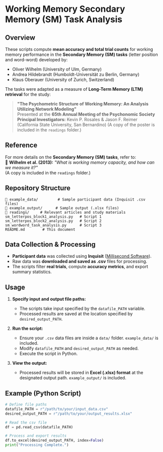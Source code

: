 # **Working Memory Secondary Memory (SM) Task Analysis**

## **Overview**
These scripts compute **mean accuracy and total trial counts** for working memory performance in the **Secondary Memory (SM) tasks** (letter position and word-word) developed by:
- Oliver Wilhelm (University of Ulm, Germany)  
- Andrea Hildebrandt (Humboldt-Universität zu Berlin, Germany)  
- Klaus Oberauer (University of Zurich, Switzerland)  

The tasks were adapted as a measure of **Long-Term Memory (LTM) retrieval** for the study:  
> **"The Psychometric Structure of Working Memory: An Analysis Utilizing Network Modeling"**  
> Presented at the **65th Annual Meeting of the Psychonomic Society**  
> **Principal Investigators:** Kevin P. Rosales & Jason F. Reimer (California State University, San Bernardino)
(A copy of the poster is included in the `readings` folder.)

## **Reference**
For more details on the **Secondary Memory (SM) tasks**, refer to:  
📄 **Wilhelm et al. (2013):** *"What is working memory capacity, and how can we measure it?"*  
(A copy is included in the `readings` folder.)

## **Repository Structure**
```
📂 example_data/         # Sample participant data (Inquisit .csv files)
📂 example_output/      # Sample output (.xlsx files)
📂 readings/     # Relevant articles and study materials
sm_letterpos_block1_analysis.py   # Script 1
sm_letterpos_block2_analysis.py   # Script 2
sm_wordword_task_analysis.py      # Script 3
README.md        # This document
```

## **Data Collection & Processing**
- **Participant data** was collected using **Inquisit** ([Millisecond Software](https://www.millisecond.com/about)).  
- Raw data was **downloaded and saved as .csv** files for processing.  
- The scripts filter **real trials**, compute **accuracy metrics**, and export summary statistics.  

## **Usage**
1. **Specify input and output file paths:**  
   - The scripts take input specified by the `datafile_PATH` variable.  
   - Processed results are saved at the location specified by `desired_output_PATH`.
   
2. **Run the script:**  
   - Ensure your `.csv` data files are inside a `data/` folder. `example_data/` is included.  
   - Modify `datafile_PATH` and `desired_output_PATH` as needed.  
   - Execute the script in Python.  

3. **View the output:**  
   - Processed results will be stored in **Excel (.xlsx) format** at the designated output path. `example_output/` is included.

## **Example (Python Script)**
```python
# Define file paths
datafile_PATH = r"/path/to/your/input_data.csv"
desired_output_PATH = r"/path/to/your/output_results.xlsx"

# Read the csv file
df = pd.read_csv(datafile_PATH)

# Process and export results
df.to_excel(desired_output_PATH, index=False)
print("Processing Complete.")
```
